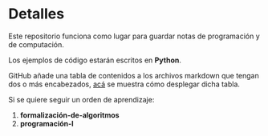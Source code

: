 # Detalles

Este repositorio funciona como lugar para guardar notas de programación y de computación.


Los ejemplos de código estarán escritos en **Python**.

GitHub añade una tabla de contenidos a los archivos markdown que tengan dos o más encabezados, [acá](https://docs.github.com/es/get-started/writing-on-github/getting-started-with-writing-and-formatting-on-github/basic-writing-and-formatting-syntax#headings) se muestra cómo desplegar dicha tabla.

Si se quiere seguir un orden de aprendizaje:

1. **formalización-de-algoritmos**
2. **programación-I**
